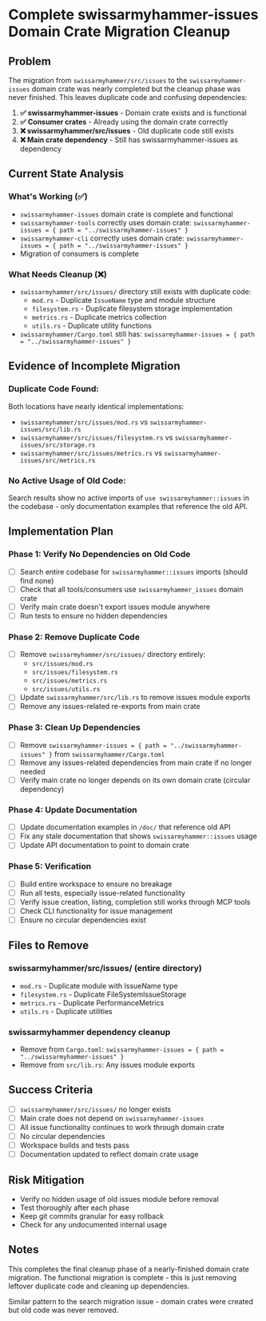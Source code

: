 # Complete swissarmyhammer-issues Domain Crate Migration Cleanup

## Problem
The migration from `swissarmyhammer/src/issues` to the `swissarmyhammer-issues` domain crate was nearly completed but the cleanup phase was never finished. This leaves duplicate code and confusing dependencies:

1. **✅ swissarmyhammer-issues** - Domain crate exists and is functional
2. **✅ Consumer crates** - Already using the domain crate correctly
3. **❌ swissarmyhammer/src/issues** - Old duplicate code still exists
4. **❌ Main crate dependency** - Still has swissarmyhammer-issues as dependency

## Current State Analysis

### What's Working (✅)
- `swissarmyhammer-issues` domain crate is complete and functional
- `swissarmyhammer-tools` correctly uses domain crate: `swissarmyhammer-issues = { path = "../swissarmyhammer-issues" }`
- `swissarmyhammer-cli` correctly uses domain crate: `swissarmyhammer-issues = { path = "../swissarmyhammer-issues" }`
- Migration of consumers is complete

### What Needs Cleanup (❌)
- `swissarmyhammer/src/issues/` directory still exists with duplicate code:
  - `mod.rs` - Duplicate `IssueName` type and module structure
  - `filesystem.rs` - Duplicate filesystem storage implementation  
  - `metrics.rs` - Duplicate metrics collection
  - `utils.rs` - Duplicate utility functions
- `swissarmyhammer/Cargo.toml` still has: `swissarmyhammer-issues = { path = "../swissarmyhammer-issues" }`

## Evidence of Incomplete Migration

### Duplicate Code Found:
Both locations have nearly identical implementations:
- `swissarmyhammer/src/issues/mod.rs` vs `swissarmyhammer-issues/src/lib.rs`
- `swissarmyhammer/src/issues/filesystem.rs` vs `swissarmyhammer-issues/src/storage.rs`
- `swissarmyhammer/src/issues/metrics.rs` vs `swissarmyhammer-issues/src/metrics.rs`

### No Active Usage of Old Code:
Search results show no active imports of `use swissarmyhammer::issues` in the codebase - only documentation examples that reference the old API.

## Implementation Plan

### Phase 1: Verify No Dependencies on Old Code
- [ ] Search entire codebase for `swissarmyhammer::issues` imports (should find none)
- [ ] Check that all tools/consumers use `swissarmyhammer_issues` domain crate
- [ ] Verify main crate doesn't export issues module anywhere
- [ ] Run tests to ensure no hidden dependencies

### Phase 2: Remove Duplicate Code
- [ ] Remove `swissarmyhammer/src/issues/` directory entirely:
  - `src/issues/mod.rs`
  - `src/issues/filesystem.rs` 
  - `src/issues/metrics.rs`
  - `src/issues/utils.rs`
- [ ] Update `swissarmyhammer/src/lib.rs` to remove issues module exports
- [ ] Remove any issues-related re-exports from main crate

### Phase 3: Clean Up Dependencies  
- [ ] Remove `swissarmyhammer-issues = { path = "../swissarmyhammer-issues" }` from `swissarmyhammer/Cargo.toml`
- [ ] Remove any issues-related dependencies from main crate if no longer needed
- [ ] Verify main crate no longer depends on its own domain crate (circular dependency)

### Phase 4: Update Documentation
- [ ] Update documentation examples in `/doc/` that reference old API
- [ ] Fix any stale documentation that shows `swissarmyhammer::issues` usage
- [ ] Update API documentation to point to domain crate

### Phase 5: Verification
- [ ] Build entire workspace to ensure no breakage
- [ ] Run all tests, especially issue-related functionality
- [ ] Verify issue creation, listing, completion still works through MCP tools
- [ ] Check CLI functionality for issue management
- [ ] Ensure no circular dependencies exist

## Files to Remove

### swissarmyhammer/src/issues/ (entire directory)
- `mod.rs` - Duplicate module with IssueName type
- `filesystem.rs` - Duplicate FileSystemIssueStorage
- `metrics.rs` - Duplicate PerformanceMetrics  
- `utils.rs` - Duplicate utilities

### swissarmyhammer dependency cleanup
- Remove from `Cargo.toml`: `swissarmyhammer-issues = { path = "../swissarmyhammer-issues" }`
- Remove from `src/lib.rs`: Any issues module exports

## Success Criteria
- [ ] `swissarmyhammer/src/issues/` no longer exists
- [ ] Main crate does not depend on `swissarmyhammer-issues`
- [ ] All issue functionality continues to work through domain crate
- [ ] No circular dependencies
- [ ] Workspace builds and tests pass
- [ ] Documentation updated to reflect domain crate usage

## Risk Mitigation
- Verify no hidden usage of old issues module before removal
- Test thoroughly after each phase
- Keep git commits granular for easy rollback
- Check for any undocumented internal usage

## Notes
This completes the final cleanup phase of a nearly-finished domain crate migration. The functional migration is complete - this is just removing leftover duplicate code and cleaning up dependencies.

Similar pattern to the search migration issue - domain crates were created but old code was never removed.